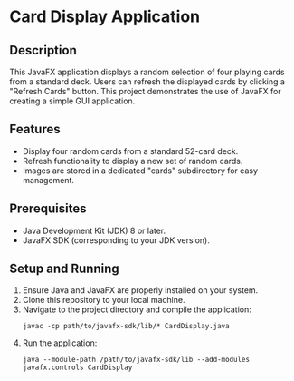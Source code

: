 # Card Display Application

## Description

This JavaFX application displays a random selection of four playing cards from a standard deck. Users can refresh the displayed cards by clicking a "Refresh Cards" button. This project demonstrates the use of JavaFX for creating a simple GUI application.

## Features

- Display four random cards from a standard 52-card deck.
- Refresh functionality to display a new set of random cards.
- Images are stored in a dedicated "cards" subdirectory for easy management.

## Prerequisites

- Java Development Kit (JDK) 8 or later.
- JavaFX SDK (corresponding to your JDK version).

## Setup and Running

1. Ensure Java and JavaFX are properly installed on your system.
2. Clone this repository to your local machine.
3. Navigate to the project directory and compile the application:
   ```shell
   javac -cp path/to/javafx-sdk/lib/* CardDisplay.java
   ```
4. Run the application:
   ```shell
   java --module-path /path/to/javafx-sdk/lib --add-modules javafx.controls CardDisplay
   ```
